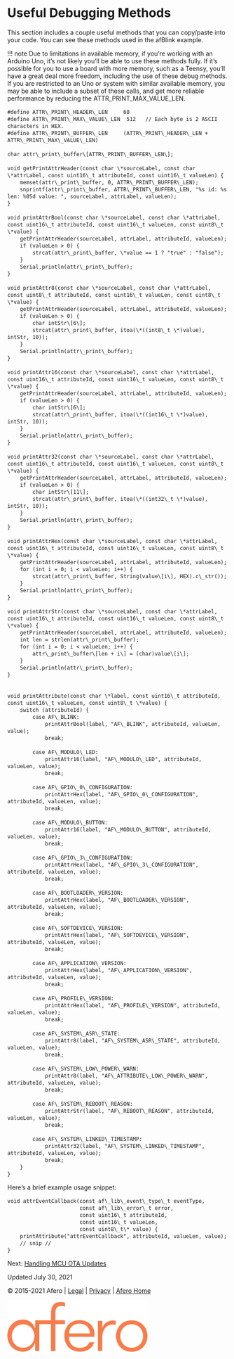 Useful Debugging Methods
========================

This section includes a couple useful methods that you can copy/paste into your code. You can see these methods used in the afBlink example.

!!! note
    Due to limitations in available memory, if you’re working with an Arduino Uno, it’s not likely you’ll be able to use these methods fully. If it’s possible for you to use a board with more memory, such as a Teensy, you’ll have a great deal more freedom, including the use of these debug methods. If you are restricted to an Uno or system with similar available memory, you may be able to include a subset of these calls, and get more reliable performance by reducing the ATTR\_PRINT\_MAX\_VALUE\_LEN.

  
```
#define ATTR\_PRINT\_HEADER\_LEN     60
#define ATTR\_PRINT\_MAX\_VALUE\_LEN  512   // Each byte is 2 ASCII characters in HEX.
#define ATTR\_PRINT\_BUFFER\_LEN     (ATTR\_PRINT\_HEADER\_LEN + ATTR\_PRINT\_MAX\_VALUE\_LEN)

char attr\_print\_buffer\[ATTR\_PRINT\_BUFFER\_LEN\];

void getPrintAttrHeader(const char \*sourceLabel, const char \*attrLabel, const uint16\_t attributeId, const uint16\_t valueLen) {
    memset(attr\_print\_buffer, 0, ATTR\_PRINT\_BUFFER\_LEN);
    snprintf(attr\_print\_buffer, ATTR\_PRINT\_BUFFER\_LEN, "%s id: %s len: %05d value: ", sourceLabel, attrLabel, valueLen);
}

void printAttrBool(const char \*sourceLabel, const char \*attrLabel, const uint16\_t attributeId, const uint16\_t valueLen, const uint8\_t \*value) {
    getPrintAttrHeader(sourceLabel, attrLabel, attributeId, valueLen);
    if (valueLen > 0) {
        strcat(attr\_print\_buffer, \*value == 1 ? "true" : "false");
    }
    Serial.println(attr\_print\_buffer);
}

void printAttr8(const char \*sourceLabel, const char \*attrLabel, const uint8\_t attributeId, const uint16\_t valueLen, const uint8\_t \*value) {
    getPrintAttrHeader(sourceLabel, attrLabel, attributeId, valueLen);
    if (valueLen > 0) {
        char intStr\[6\];
        strcat(attr\_print\_buffer, itoa(\*((int8\_t \*)value), intStr, 10));
    }
    Serial.println(attr\_print\_buffer);
}

void printAttr16(const char \*sourceLabel, const char \*attrLabel, const uint16\_t attributeId, const uint16\_t valueLen, const uint8\_t \*value) {
    getPrintAttrHeader(sourceLabel, attrLabel, attributeId, valueLen);
    if (valueLen > 0) {
        char intStr\[6\];
        strcat(attr\_print\_buffer, itoa(\*((int16\_t \*)value), intStr, 10));
    }
    Serial.println(attr\_print\_buffer);
}

void printAttr32(const char \*sourceLabel, const char \*attrLabel, const uint16\_t attributeId, const uint16\_t valueLen, const uint8\_t \*value) {
    getPrintAttrHeader(sourceLabel, attrLabel, attributeId, valueLen);
    if (valueLen > 0) {
        char intStr\[11\];
        strcat(attr\_print\_buffer, itoa(\*((int32\_t \*)value), intStr, 10));
    }
    Serial.println(attr\_print\_buffer);
}

void printAttrHex(const char \*sourceLabel, const char \*attrLabel, const uint16\_t attributeId, const uint16\_t valueLen, const uint8\_t \*value) {
    getPrintAttrHeader(sourceLabel, attrLabel, attributeId, valueLen);
    for (int i = 0; i < valueLen; i++) {
        strcat(attr\_print\_buffer, String(value\[i\], HEX).c\_str());
    }
    Serial.println(attr\_print\_buffer);
}

void printAttrStr(const char \*sourceLabel, const char \*attrLabel, const uint16\_t attributeId, const uint16\_t valueLen, const uint8\_t \*value) {
    getPrintAttrHeader(sourceLabel, attrLabel, attributeId, valueLen);
    int len = strlen(attr\_print\_buffer);
    for (int i = 0; i < valueLen; i++) {
        attr\_print\_buffer\[len + i\] = (char)value\[i\];
    }
    Serial.println(attr\_print\_buffer);
}


void printAttribute(const char \*label, const uint16\_t attributeId, const uint16\_t valueLen, const uint8\_t \*value) {
    switch (attributeId) {
        case AF\_BLINK:
            printAttrBool(label, "AF\_BLINK", attributeId, valueLen, value);
            break;

        case AF\_MODULO\_LED:
            printAttr16(label, "AF\_MODULO\_LED", attributeId, valueLen, value);
            break;

        case AF\_GPIO\_0\_CONFIGURATION:
            printAttrHex(label, "AF\_GPIO\_0\_CONFIGURATION", attributeId, valueLen, value);
            break;

        case AF\_MODULO\_BUTTON:
            printAttr16(label, "AF\_MODULO\_BUTTON", attributeId, valueLen, value);
            break;

        case AF\_GPIO\_3\_CONFIGURATION:
            printAttrHex(label, "AF\_GPIO\_3\_CONFIGURATION", attributeId, valueLen, value);
            break;

        case AF\_BOOTLOADER\_VERSION:
            printAttrHex(label, "AF\_BOOTLOADER\_VERSION", attributeId, valueLen, value);
            break;

        case AF\_SOFTDEVICE\_VERSION:
            printAttrHex(label, "AF\_SOFTDEVICE\_VERSION", attributeId, valueLen, value);
            break;

        case AF\_APPLICATION\_VERSION:
            printAttrHex(label, "AF\_APPLICATION\_VERSION", attributeId, valueLen, value);
            break;

        case AF\_PROFILE\_VERSION:
            printAttrHex(label, "AF\_PROFILE\_VERSION", attributeId, valueLen, value);
            break;

        case AF\_SYSTEM\_ASR\_STATE:
            printAttr8(label, "AF\_SYSTEM\_ASR\_STATE", attributeId, valueLen, value);
            break;

        case AF\_SYSTEM\_LOW\_POWER\_WARN:
            printAttr8(label, "AF\_ATTRIBUTE\_LOW\_POWER\_WARN", attributeId, valueLen, value);
            break;

        case AF\_SYSTEM\_REBOOT\_REASON:
            printAttrStr(label, "AF\_REBOOT\_REASON", attributeId, valueLen, value);
            break;

        case AF\_SYSTEM\_LINKED\_TIMESTAMP:
            printAttr32(label, "AF\_SYSTEM\_LINKED\_TIMESTAMP", attributeId, valueLen, value);
            break;
    }
}
```

Here’s a brief example usage snippet:

```
void attrEventCallback(const af\_lib\_event\_type\_t eventType,
                       const af\_lib\_error\_t error,
                       const uint16\_t attributeId,
                       const uint16\_t valueLen,
                       const uint8\_t\* value) {
    printAttribute("attrEventCallback", attributeId, valueLen, value);
    // snip //
}
```
Next: [Handling MCU OTA Updates](MCU_OTA)

Updated July 30, 2021

  

© 2015-2021 Afero | [Legal](https://www.afero.io/html/home/privacy.html) | [Privacy](https://www.afero.io/html/home/privacy.html#privacy) | [Afero Home](https://www.afero.io)

[![Afero, Inc.](static/aflib/images/afero-logo.svg)]()
